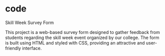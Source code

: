 # code
 Skill Week Survey Form
 
 
 This project is a web-based survey form designed to gather feedback from students regarding the skill week event organized by our college. The form is built using HTML and styled with CSS, providing an attractive and user-friendly interface.
